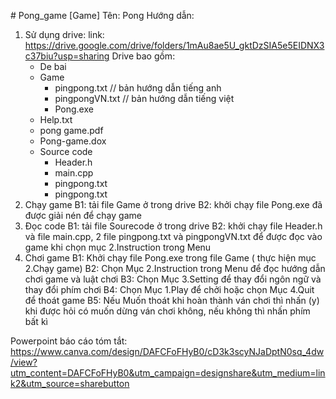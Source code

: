 #   P o n g _ g a m e 
 [Game]
Tên: Pong
Hướng dẫn:
1. Sử dụng drive:
   link: https://drive.google.com/drive/folders/1mAu8ae5U_gktDzSIA5e5EIDNX3c37biu?usp=sharing
   Drive bao gồm:
   - De bai
   - Game
      + pingpong.txt    // bản hướng dẫn tiếng anh
      + pingpongVN.txt  // bản hướng dẫn tiếng việt
      + Pong.exe
   - Help.txt
   - pong game.pdf
   - Pong-game.dox
   - Source code
      + Header.h
      + main.cpp
      + pingpong.txt
      + pingpong.txt
2. Chạy game
   B1: tải file Game ở trong drive
   B2: khởi chạy file Pong.exe đã được giải nén để chạy game
3. Đọc code 
   B1: tải file Sourecode ở trong drive
   B2: khởi chạy file Header.h và file main.cpp, 2 file pingpong.txt và pingpongVN.txt để được đọc vào game khi chọn mục 2.Instruction trong Menu
4. Chơi game
   B1: Khởi chạy file Pong.exe trong file Game ( thực hiện mục 2.Chạy game)
   B2: Chọn Mục 2.Instruction trong Menu để đọc hướng dẫn chơi game và luật chơi
   B3: Chọn Mục 3.Setting để thay đổi ngôn ngữ và thay đổi phím chơi
   B4: Chọn Mục 1.Play để chởi hoặc chọn Mục 4.Quit để thoát game
   B5: Nếu Muốn thoát khi hoàn thành ván chơi thì nhấn (y) khi được hỏi có muốn dừng ván chơi không, nếu không thì nhấn phím bất kì

Powerpoint báo cáo tóm tắt:
https://www.canva.com/design/DAFCFoFHyB0/cD3k3scyNJaDptN0sq_4dw/view?utm_content=DAFCFoFHyB0&utm_campaign=designshare&utm_medium=link2&utm_source=sharebutton
 

